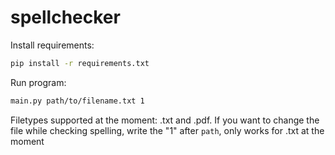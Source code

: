 # spellchecker

Install requirements:
```bash
pip install -r requirements.txt
```

Run program:
```bash
main.py path/to/filename.txt 1
```

Filetypes supported at the moment: .txt and .pdf. 
If you want to change the file while checking spelling, write the "1" after ```path```, only works for .txt at the moment


